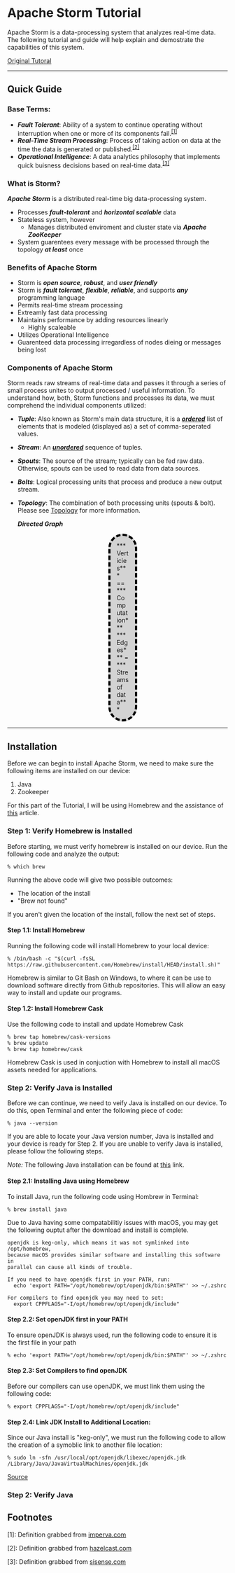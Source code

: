 <!--

<style>
.boxed {
  background: lightgrey;
  border: 5px dashed black;
  margin: 0px auto;
  width: 2em;
  padding: 1em;
  border-radius: 4em;
}
</style>
-->

<!-- Tutorial URL: https://www.tutorialspoint.com/apache_storm/index.htm  -->
# Apache Storm Tutorial
Apache Storm is a data-processing system that analyzes real-time data. The following tutorial and guide will help explain and demostrate the capabilities of this system.

[Original Tutoral](https://www.tutorialspoint.com/apache_storm/index.htm)

----
## Quick Guide
### Base Terms:
- ***Fault Tolerant***: Ability of a system to continue operating without interruption when one or more of its components fail.<sup>[[1]](#faultTolerant)</sup>
- ***Real-Time Stream Processing***: Process of taking action on data at the time the data is generated or published.<sup>[[2]](#realTime)</sup>
- ***Operational Intelligence***: A data analytics philosophy that implements quick buisness decisions based on real-time data.<sup>[[3]](#operational)</sup>

### What is Storm?
***Apache Storm*** is a distributed real-time big data-processing system. 

- Processes ***fault-tolerant*** and ***horizontal scalable*** data
- Stateless system, however
  - Manages distributed enviroment and cluster state via ***Apache ZooKeeper***
- System guarentees every message with be processed through the topology ***at least*** once

### Benefits of Apache Storm
- Storm is ***open source***, ***robust***, and ***user friendly***
- Storm is ***fault tolerant***, ***flexible***, ***reliable***, and supports ***any*** programming language
- Permits real-time stream processing
- Extreamly fast data processing
- Maintains performance by adding resources linearly
  - Highly scaleable
- Utilizes Operational Intelligence
- Guarenteed data processing irregardless of nodes dieing or messages being lost

### Components of Apache Storm
Storm reads raw streams of real-time data and passes it through a series of small process unites to output processed / useful information. To understand how, both, Storm functions and processes its data, we must comprehend the individual components utilized:

* ***Tuple***: Also known as Storm's main data structure, it is a ***<u>ordered</u>*** list of elements that is modeled (displayed as) a set of comma-seperated values.
* ***Stream***: An ***<u>unordered</u>*** sequence of tuples.
* ***Spouts***: The source of the stream; typically can be fed raw data. Otherwise, spouts can be used to read data from data sources.
* ***Bolts***: Logical processing units that process and produce a new output stream.
* ***Topology***: The combination of both processing units (spouts & bolt). Please see [Topology]() for more information.

  ***Directed Graph***
  <div class="boxed" style="background: lightgrey;border: 5px dashed black; margin: 0px auto; width: 2em; padding: 1em; border-radius: 4em;">
    ***Verticies*** == ***Computation***
    ***Edges*** = ***Streams of data***
  </div>

----
## Installation
Before we can begin to install Apache Storm, we need to make sure the following items are installed on our device:

1. Java
2. Zookeeper

For this part of the Tutorial, I will be using Homebrew and the assistance of [this](https://www.javahabit.com/2015/12/26/how-to-set-up-apache-storm-on-mac-using-brew/) article.

### Step 1: Verify Homebrew is Installed
Before starting, we must verify homebrew is installed on our device. Run the following code and analyze the output:

```Terminal
% which brew
```

Running the above code will give two possible outcomes:

* The location of the install
* "Brew not found"

If you aren't given the location of the install, follow the next set of steps.

#### Step 1.1: Install Homebrew
Running the following code will install Homebrew to your local device:

```Terminal
% /bin/bash -c "$(curl -fsSL https://raw.githubusercontent.com/Homebrew/install/HEAD/install.sh)"
```

Homebrew is similar to Git Bash on Windows, to where it can be use to download software directly from Github repositories. This will allow an easy way to install and update our programs.

#### Step 1.2: Install Homebrew Cask
Use the following code to install and update Homebrew Cask

```Terminal
% brew tap homebrew/cask-versions
% brew update
% brew tap homebrew/cask
```

Homebrew Cask is used in conjuction with Homebrew to install all macOS assets needed for applications.

### Step 2: Verify Java is Installed
Before we can continue, we need to veify Java is installed on our device. To do this, open Terminal and enter the following piece of code:

```Terminal
% java --version
```

If you are able to locate your Java version number, Java is installed and your device is ready for Step 2. If you are unable to verify Java is installed, please follow the following steps.

<i>Note:</i> The following Java installation can be found at [this](https://devqa.io/brew-install-java/) link.

#### Step 2.1: Installing Java using Homebrew
To install Java, run the following code using Hombrew in Terminal:

```Terminal
% brew install java
```

Due to Java having some compatabilitiy issues with macOS, you may get the following ouptut after the download and install is complete.

```Terminal
openjdk is keg-only, which means it was not symlinked into /opt/homebrew,
because macOS provides similar software and installing this software in
parallel can cause all kinds of trouble.

If you need to have openjdk first in your PATH, run:
  echo 'export PATH="/opt/homebrew/opt/openjdk/bin:$PATH"' >> ~/.zshrc

For compilers to find openjdk you may need to set:
  export CPPFLAGS="-I/opt/homebrew/opt/openjdk/include"
```

#### Step 2.2: Set openJDK first in your PATH
To ensure openJDK is always used, run the following code to ensure it is the first file in your path 

```Terminal
% echo 'export PATH="/opt/homebrew/opt/openjdk/bin:$PATH"' >> ~/.zshrc
```

#### Step 2.3: Set Compilers to find openJDK
Before our compilers can use openJDK, we must link them using the following code:

```Terminal
% export CPPFLAGS="-I/opt/homebrew/opt/openjdk/include"
```

#### Step 2.4: Link JDK Install to Additional Location:
Since our Java install is "keg-only", we must run the following code to allow the creation of a symoblic link to another file location:

```Terminal
% sudo ln -sfn /usr/local/opt/openjdk/libexec/openjdk.jdk /Library/Java/JavaVirtualMachines/openjdk.jdk
```

[Source](https://mkyong.com/java/how-to-install-java-on-mac-osx/)

### Step 2: Verify Java 

## Footnotes
<a name="faultTolerant">[1]</a>: Definition grabbed from [imperva.com](https://www.imperva.com/learn/availability/fault-tolerance/)

<a name="realTime">[2]</a>: Definition grabbed from [hazelcast.com](https://hazelcast.com/glossary/real-time-stream-processing/)

<a name="operational">[3]</a>: Definition grabbed from [sisense.com](https://www.sisense.com/glossary/operational-intelligence/)